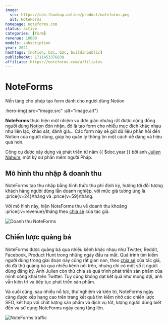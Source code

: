 ```yaml
---
image:
  src: https://cdn.thunhap.online/product/noteforms.png
  alt: NoteForms
homepage: noteforms.com
status: active
categories: [form]
revenue: 10000
models: subscription
year: 2021
hashtags: [notion, b2c, b2c, buildinpublic]
publishedAt: 1711453376838
affiliate: https://noteforms.com/affiliates
---
```


# NoteForms

Nền tảng cho phép tạo form dành cho người dùng Notion

:hero-img{:src="image.src" :alt="image.alt"}

__NoteForms__ thực hiện một nhiệm vụ đơn giản nhưng rất được cộng đồng người dùng [Notion](https://www.notion.so/) đón nhận, đó là tạo form cho nhiều mục đích khác nhau như liên lạc, khảo sát, đánh giá... Các form này sẽ gửi dữ liệu phản hồi đến Notion của người dùng, giúp họ quản lý thông tin một cách dễ dàng và hiệu quả hơn.

Công cụ được xây dựng và phát triển từ năm {{ $doc.year }} bởi anh [Julien Nahum](https://twitter.com/JhumanJ), một kỹ sư phần mềm người Pháp.

## Mô hình thu nhập & doanh thu

NoteForms tạo thu nhập bằng hình thức thu phí định kỳ, hướng tới đối tượng khách hàng người dùng lẫn doanh nghiệp, với mức giá tương ứng là :price{v=24}/tháng và :price{v=59}/tháng.

Với mô hình này, hiện NoteForms thu về doanh thu khoảng :price{:v=revenue}/tháng theo [chia sẻ](https://jhumanj.com/bootstrapping-notionforms-from-0-to-10k-mrr-in-a-year) của tác giả.

![Doanh thu NoteForms](https://cdn.feather.blog/?src=https%3A%2F%2Fusenotioncms.com%2Fproxy%2Fblock%2F26b3496f-61b5-4273-bb8f-491af59f2a2d%252F82e42d31-aa8e-4b79-8acd-5ea1c12a059a%252F10k_mrr.jpg&optimizer=image)

## Chiến lược quảng bá

NoteForms được quảng bá qua nhiều kênh khác nhau như Twitter, Reddit, Facebook, Product Hunt trong những ngày đầu ra mắt. Quá trình tìm kiếm người dùng trong giai đoạn này cũng rất gian nan, theo [chia sẻ](https://jhumanj.com/bootstrapping-notionforms-from-0-to-10k-mrr-in-a-year#acquiring-the-first-users) của tác giả, dù đã thử quảng bá qua nhiều kênh nói trên, nhưng chỉ có một số ít người dùng đăng ký. Anh Julien còn thử chia sẻ quá trình phát triển sản phẩm của mình công khai trên Twitter. Tuy cũng không đạt kết quả như mong đợi, anh vẫn kiên trì và tiếp tục phát triển sản phẩm.

Và cuối cùng, sau nhiều nỗ lực, thử nghiệm và kiên trì, NoteForms ngày càng được xếp hạng cao trên trang kết quả tìm kiếm nhờ các chiến lược SEO, kết hợp với chất lượng sản phẩm và dịch vụ tốt, lượng người dùng biết đến và sử dụng NoteForms ngày càng tăng lên.

![NoteForms traffic](https://cdn.feather.blog/?src=https%3A%2F%2Fusenotioncms.com%2Fproxy%2Fblock%2F346ee1c5-1620-4472-8792-de5fcb7c6fdc%252F246bbf77-a124-474d-9d97-5f4c77f5451f%252FUntitled.png&optimizer=image)
